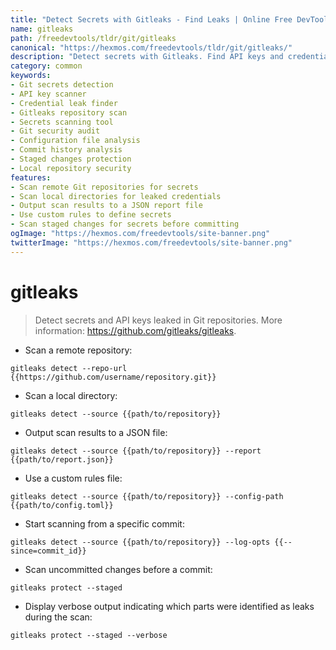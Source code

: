 ```yaml
---
title: "Detect Secrets with Gitleaks - Find Leaks | Online Free DevTools by Hexmos"
name: gitleaks
path: /freedevtools/tldr/git/gitleaks
canonical: "https://hexmos.com/freedevtools/tldr/git/gitleaks/"
description: "Detect secrets with Gitleaks. Find API keys and credentials leaked in Git repositories. Free online tool, no registration required."
category: common
keywords:
- Git secrets detection
- API key scanner
- Credential leak finder
- Gitleaks repository scan
- Secrets scanning tool
- Git security audit
- Configuration file analysis
- Commit history analysis
- Staged changes protection
- Local repository security
features:
- Scan remote Git repositories for secrets
- Scan local directories for leaked credentials
- Output scan results to a JSON report file
- Use custom rules to define secrets
- Scan staged changes for secrets before committing
ogImage: "https://hexmos.com/freedevtools/site-banner.png"
twitterImage: "https://hexmos.com/freedevtools/site-banner.png"
---
```


# gitleaks

> Detect secrets and API keys leaked in Git repositories.
> More information: <https://github.com/gitleaks/gitleaks>.

- Scan a remote repository:

`gitleaks detect --repo-url {{https://github.com/username/repository.git}}`

- Scan a local directory:

`gitleaks detect --source {{path/to/repository}}`

- Output scan results to a JSON file:

`gitleaks detect --source {{path/to/repository}} --report {{path/to/report.json}}`

- Use a custom rules file:

`gitleaks detect --source {{path/to/repository}} --config-path {{path/to/config.toml}}`

- Start scanning from a specific commit:

`gitleaks detect --source {{path/to/repository}} --log-opts {{--since=commit_id}}`

- Scan uncommitted changes before a commit:

`gitleaks protect --staged`

- Display verbose output indicating which parts were identified as leaks during the scan:

`gitleaks protect --staged --verbose`
